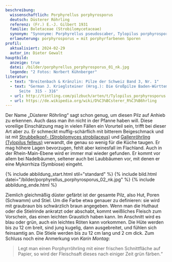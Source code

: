 ```yaml
---
beschreibung:
  wissenschaftlich: Porphyrellus porphyrosporus
  deutsch: Düsterer Röhrling
  referenz: (Fr.) E.-J. Gilbert 1931
  familie: Boletaceae (Strobilomycetaceae)
  synonym: "Synonyme: Porphyrellus pseudoscaber, Tylopilus porphyrosporus"
  erlaeuterung: porphyrosporus = mit porphyrfarbenen Sporen
profil:
  aktualisiert: 2024-02-29
  autor_in: Dieter Gewalt
hauptbild:
  anzeige: true
  datei: /bilder/porphyrellus_porphyrosporus_01_nk.jpg
  legende: "2 Fotos: Norbert Kühnberger"
literatur:
  - text: "Breitenbach & Kränzlin: Pilze der Schweiz Band 3, Nr. 1"
  - text: "German J. Krieglsteiner (Hrsg.): Die Großpilze Baden-Württembergs Band 2,
      Seite  315 - 316"
  - url: http://tintling.com/pilzbuch/arten/t/Tylopilus_porphyrosporus.html
  - url: https://de.wikipedia.org/wiki/D%C3%BCsterer_R%C3%B6hrling
---
```

Der Name „Düsterer Röhrling“ sagt schon genug, um diesen Pilz auf Anhieb zu erkennen. Auch dass man ihn nicht in der Pfanne haben will. Diese voreilige Einschätzung mag in vielen Fällen ein Vorurteil sein, trifft bei dieser Art aber zu. Er schmeckt muffig-schärflich mit bitterem Beigeschmack und ist mit [Strubbelkopf- (Strobilomyces strobilaceus)](/pilze/strobilomyces-strobilaceus-strubbelkopfröhrling) und [Gallenröhrling (Tylopilus felleus)](/pilze/tylopilus-felleus-gallenröhrling-bitterling) verwandt, die genau so wenig für die Küche taugen. Er mag höhere Lagen bevorzugen, fehlt aber keinesfall im Flachland. Auch in der Rhein-Main-Ebene wird er immer mal wieder gefunden. Er kommt vor allem bei Nadelbäumen, seltener auch bei Laubbäumen vor, mit denen er eine Mykorrhiza (Symbiose) eingeht. 

{% include abbildung_start.html stil="standard" %}
{% include bild.html datei="/bilder/porphyrellus_porphyrosporus_02_nk.jpg" %}
{% include abbildung_ende.html %}

Ziemlich gleichmäßig düster gefärbt ist der gesamte Pilz, also Hut, Poren (Schwamm) und Stiel. Um die Farbe etwa genauer zu definieren: sie wird mit graubraun bis schwärzlich braun angegeben. Wenn man die Huthaut oder die Stielrinde ankratzt oder abschabt, kommt weißliches Fleisch zum Vorschein, das einen leichten Graustich haben kann. Im Anschnitt wird es blau oder grün, auch ein leichtes Röten kann vorkommen. Die Hüte werden bis zu 12 cm breit, sind jung kugelig, dann ausgebreitet, und fühlen sich  feinsamtig an. Die Stiele werden bis zu 12 cm lang und 2 cm dick. Zum Schluss noch eine Anmerkung von *Karin Montag*:

> Legt man einen Porphyrröhrling mit einer frischen Schnittfläche auf Papier, so wird der Fleischsaft dieses nach einiger Zeit grün färben.“